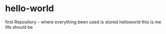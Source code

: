 # hello-world
first Repository - where everything been used is stored
helloworld
this is me
life should be
